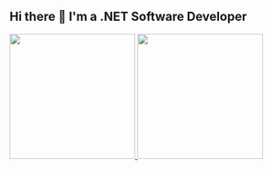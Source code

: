 ## Hi there 👋 I'm a .NET Software Developer

<div>
  <a href="https://github.com/JulioNCavalcanti">
  <img loading="lazy" height="220em" src="https://github-readme-stats.vercel.app/api/top-langs/?username=JulioNCavalcanti&layout=compact&langs_count=7&theme=transparent"/>
  <img loading="lazy" height="220em" src="https://github-readme-stats.vercel.app/api?username=JulioNCavalcanti&show_icons=true&theme=transparent&include_all_commits=true&count_private=true"/>
</div>
